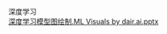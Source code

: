 深度学习<br />[深度学习模型图绘制.ML Visuals by dair.ai.pptx](https://www.yuque.com/attachments/yuque/0/2021/pptx/396745/1639295005910-3b638153-46ac-4122-bd98-c1574c007ddd.pptx?_lake_card=%7B%22src%22%3A%22https%3A%2F%2Fwww.yuque.com%2Fattachments%2Fyuque%2F0%2F2021%2Fpptx%2F396745%2F1639295005910-3b638153-46ac-4122-bd98-c1574c007ddd.pptx%22%2C%22name%22%3A%22%E6%B7%B1%E5%BA%A6%E5%AD%A6%E4%B9%A0%E6%A8%A1%E5%9E%8B%E5%9B%BE%E7%BB%98%E5%88%B6.ML%20Visuals%20by%20dair.ai.pptx%22%2C%22size%22%3A614203%2C%22type%22%3A%22application%2Fvnd.openxmlformats-officedocument.presentationml.presentation%22%2C%22ext%22%3A%22pptx%22%2C%22status%22%3A%22done%22%2C%22taskId%22%3A%22u9f87be9f-b88c-47d1-915c-8e71ff2c67a%22%2C%22taskType%22%3A%22upload%22%2C%22id%22%3A%22uc44b5450%22%2C%22card%22%3A%22file%22%7D)
